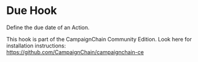 Due Hook
========

Define the due date of an Action.

This hook is part of the CampaignChain Community Edition. Look here for
installation instructions: https://github.com/CampaignChain/campaignchain-ce